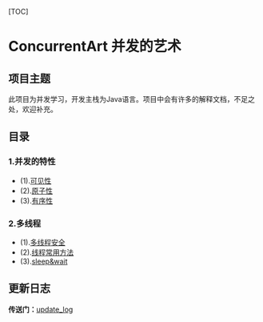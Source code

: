 [TOC]
# ConcurrentArt 并发的艺术

## 项目主题
此项目为并发学习，开发主栈为Java语言。项目中会有许多的解释文档，不足之处，欢迎补充。

## 目录

### 1.并发的特性
+ (1).[可见性](../MarkDown/visible.md)
+ (2).[原子性](#)
+ (3).[有序性](#)

### 2.多线程
+ (1).[多线程安全](../MarkDown/thread_security.md)
+ (2).[线程常用方法](../MarkDown/thread_method.md)
+ (3).[sleep&wait](../MarkDown/sleep_and_wait.md)


## 更新日志

**传送门：**[update_log](../UPDATE_LOG.MD)